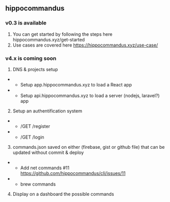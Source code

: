 ## hippocommandus

### v0.3 is available

1. You can get started by following the steps here hippocommandus.xyz/get-started
2. Use cases are covered here https://hippocommandus.xyz/use-case/

### v4.x is coming soon

1. DNS & projects setup
- - Setup app.hippocommandus.xyz to load a React app
- - Setup api.hippocommandus.xyz to load a server (nodejs, laravel?) app

2. Setup an authentification system 
- - /GET /register
- - /GET /login

3. commands.json saved on either (firebase, gist or github file) that can be updated without commit & deploy
- - Add net commands #11 https://github.com/hippocommandus/cli/issues/11
- - brew commands

4. Display on a dashboard the possible commands
